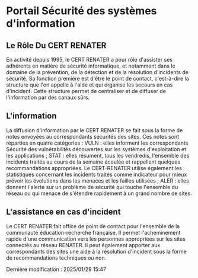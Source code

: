 # Portail Sécurité des systèmes d'information

## Le Rôle Du CERT RENATER
En activité depuis 1995, le CERT RENATER a pour rôle d'assister ses adhérents en matière de sécurité informatique, et notamment dans le domaine de la prévention, de la détection et de la résolution d'incidents de sécurité. Sa fonction première est d'être le point de contact, c'est-à-dire la structure que l'on appelle à l'aide et qui organise les secours en cas d'incident. Cette structure permet de centraliser et de diffuser de l'information par des canaux sûrs.

## L'information
La diffusion d'information par le CERT RENATER se fait sous la forme de notes envoyées au correspondants sécurités des sites. Ces notes sont réparties en quatre catégories :
VULN : elles informent les correspondants Sécurité des vulnérabilités découvertes sur les systèmes d'exploitation et les applications ;
STAT : elles résument, tous les vendredis, l'ensemble des incidents traités au cours de la semaine écoulée et rappellent quelques recommandations appropriées. Le CERT-RENATER utilise également les statistiques concernant les incidents traités comme indicateur pour mieux prévoir les évolutions dans les menaces et les failles utilisées ;
ALER : elles donnent l'alerte sur un problème de sécurité qui touche l'ensemble du réseau ou qui menace de s'étendre rapidement à un grand nombre de sites.

## L'assistance en cas d'incident
Le CERT RENATER fait office de point de contact pour l'ensemble de la communauté éducation-recherche française. Il permet l'acheminement rapide d'une communication vers les personnes appropriées sur les sites connectés au réseau RENATER.
Il peut également apporter aux correspondants des sites une aide à la résolution d'incident sous la forme de recommandations techniques ou non.

 Dernière modification : 2025/01/29 15:47